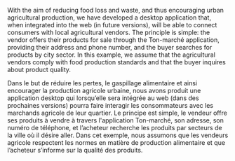 With the aim of reducing food loss and waste, and thus encouraging urban agricultural production, we have developed a desktop application that, when integrated into the web (in future versions), will be able to connect consumers with local agricultural vendors.
The principle is simple: the vendor offers their products for sale through the Ton-marché application, providing their address and phone number, and the buyer searches for products by city sector.
In this example, we assume that the agricultural vendors comply with food production standards and that the buyer inquires about product quality.

Dans le but de réduire les pertes, le gaspillage alimentaire et ainsi encourager la production agricole urbaine, nous avons produit une application desktop qui lorsqu’elle sera intégrée au web (dans des prochaines versions) pourra faire interagir les consommateurs avec les marchands agricole de leur quartier. 
Le principe est simple, le vendeur offre ses produits à vendre à travers l'application Ton-marché, son adresse, son numéro de téléphone, et l’acheteur recherche les produits par secteurs de la ville où il désire aller. 
Dans cet exemple, nous assumons que les vendeurs agricole respectent les normes en matière de production alimentaire et que l’acheteur s’informe sur la qualité des produits.
